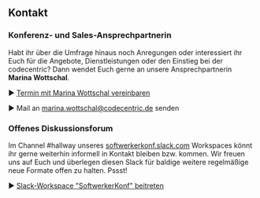 ## Kontakt

### Konferenz- und Sales-Ansprechpartnerin

Habt ihr über die Umfrage hinaus noch Anregungen oder interessiert ihr Euch für die Angebote, Dienstleistungen oder den Einstieg bei der codecentric?
Dann wendet Euch gerne an unsere Ansprechpartnerin **Marina Wottschal**.

▶︎ [Termin mit Marina Wottschal vereinbaren](https://app.hubspot.com/meetings/m-wottschal)

▶︎ Mail an <marina.wottschal@codecentric.de> senden

### Offenes Diskussionsforum

Im Channel #hallway unseres
    [softwerkerkonf.slack.com](http://softwerkerkonf.slack.com)
Workspaces könnt ihr gerne weiterhin informell in Kontakt bleiben bzw. kommen.
Wir freuen uns auf Euch und überlegen diesen Slack für baldige weitere regelmäßige neue Formate offen zu halten.
Pssst!

▶︎ [Slack-Workspace "SoftwerkerKonf" beitreten](https://join.slack.com/t/softwerkerkonf/shared_invite/zt-fdosk9rl-4yJRe0zlNMw1a1Cd16gTDw)